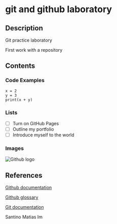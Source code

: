 # git and github laboratory

## Description

Git practice laboratory

First work with a repository

## Contents

### Code Examples

```
x = 2 
y = 3
print(x + y)
```
### Lists
- [ ] Turn on GitHub Pages
- [ ] Outline my portfolio
- [ ] Introduce myself to the world

### Images

![Github logo](https://upload.wikimedia.org/wikipedia/commons/thumb/c/c2/GitHub_Invertocat_Logo.svg/1200px-GitHub_Invertocat_Logo.svg.png)

## References
[Github documentation](https://docs.github.com/en)  

[Github glossary](https://docs.github.com/en/get-started/learning-about-github/github-glossary)  

[Git documentation](https://git-scm.com/doc)



Santino Matias Im
